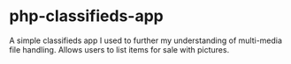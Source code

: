 # php-classifieds-app

A simple classifieds app I used to further my understanding of multi-media file handling. Allows users to list items for sale with pictures.

